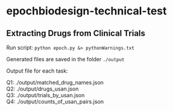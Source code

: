 # epochbiodesign-technical-test

## Extracting Drugs from Clinical Trials

Run script: `python epoch.py &> pythonWarnings.txt`

Generated files are saved in the folder `./output`

Output file for each task:

Q1: ./output/matched_drug_names.json<br />
Q2: ./output/drugs_usan.json<br />
Q3: ./output/trials_by_usan.json<br />
Q4: ./output/counts_of_usan_pairs.json<br />